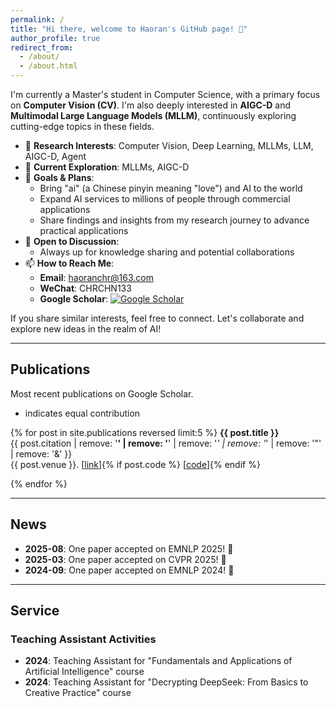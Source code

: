```yaml
---
permalink: /
title: "Hi there, welcome to Haoran's GitHub page! 👋"
author_profile: true
redirect_from: 
  - /about/
  - /about.html
---
```


I'm currently a Master's student in Computer Science, with a primary focus on **Computer Vision (CV)**. I'm also deeply interested in **AIGC-D** and **Multimodal Large Language Models (MLLM)**, continuously exploring cutting-edge topics in these fields.

- 🔭 **Research Interests**: Computer Vision, Deep Learning, MLLMs, LLM, AIGC-D, Agent  
- 🌱 **Current Exploration**: MLLMs, AIGC-D  
- 🎯 **Goals & Plans**:
  - Bring "ai" (a Chinese pinyin meaning "love") and AI to the world  
  - Expand AI services to millions of people through commercial applications  
  - Share findings and insights from my research journey to advance practical applications  
- 💬 **Open to Discussion**:
  - Always up for knowledge sharing and potential collaborations  
- 📫 **How to Reach Me**:
  - **Email**: haoranchr@163.com  
  - **WeChat**: CHRCHN133  
  - **Google Scholar**:  <a href="https://scholar.google.com/citations?user=o6krwYkAAAAJ&hl=en" target="_blank">
      <img src="https://img.shields.io/badge/Google%20Scholar-Haoran-blue?logo=googlescholar" alt="Google Scholar">
    </a>

If you share similar interests, feel free to connect. Let's collaborate and explore new ideas in the realm of AI!

---

## Publications

Most recent publications on Google Scholar.  
* indicates equal contribution

{% for post in site.publications reversed limit:5 %}
**{{ post.title }}**  
{{ post.citation | remove: '<strong>' | remove: '</strong>' | remove: '<i>' | remove: '</i>' | remove: '&quot;' | remove: '&amp;' }}  
{{ post.venue }}. [<a href="{{ post.paperurl }}" target="_blank">link</a>]{% if post.code %} [<a href="{{ post.code }}" target="_blank">code</a>]{% endif %}

{% endfor %}

---

## News

- **2025-08**: One paper accepted on EMNLP 2025! 🎉
- **2025-03**: One paper accepted on CVPR 2025! 🎉
- **2024-09**: One paper accepted on EMNLP 2024! 🎉

---

## Service

### Teaching Assistant Activities
- **2024**: Teaching Assistant for "Fundamentals and Applications of Artificial Intelligence" course
- **2024**: Teaching Assistant for "Decrypting DeepSeek: From Basics to Creative Practice" course

